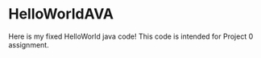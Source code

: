 # HelloWorldAVA
Here is my fixed HelloWorld java code!
This code is intended for Project 0 assignment.
